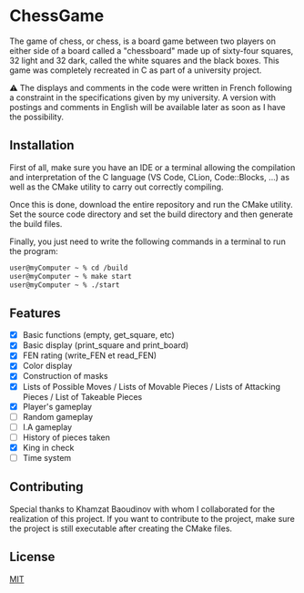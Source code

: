 # ChessGame

The game of chess, or chess, is a board game between two players on either side of a board called a "chessboard" made up of sixty-four squares, 32 light and 32 dark, called the white squares and the black boxes. This game was completely recreated in C as part of a university project.

⚠️ The displays and comments in the code were written in French following a constraint in the specifications given by my university. A version with postings and comments in English will be available later as soon as I have the possibility.

## Installation
First of all, make sure you have an IDE or a terminal allowing the compilation and interpretation of the C language (VS Code, CLion, Code::Blocks, ...) as well as the CMake utility to carry out correctly compiling.

Once this is done, download the entire repository and run the CMake utility. Set the source code directory and set the build directory and then generate the build files.

Finally, you just need to write the following commands in a terminal to run the program:

```bash
user@myComputer ~ % cd /build
user@myComputer ~ % make start
user@myComputer ~ % ./start
```

## Features

- [x] Basic functions (empty, get_square, etc)
- [x] Basic display (print_square and print_board)
- [x] FEN rating (write_FEN et read_FEN)
- [x] Color display
- [x] Construction of masks
- [x] Lists of Possible Moves / Lists of Movable Pieces / Lists of Attacking Pieces / List of Takeable Pieces
- [x] Player's gameplay
- [ ] Random gameplay
- [ ] I.A gameplay
- [ ] History of pieces taken
- [x] King in check
- [ ] Time system

## Contributing

Special thanks to Khamzat Baoudinov with whom I collaborated for the realization of this project.
If you want to contribute to the project, make sure the project is still executable after creating the CMake files.

## License

[MIT](https://choosealicense.com/licenses/mit/)
